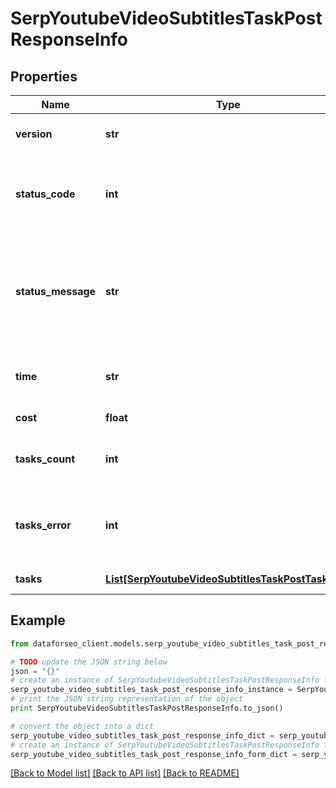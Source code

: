 # SerpYoutubeVideoSubtitlesTaskPostResponseInfo


## Properties

Name | Type | Description | Notes
------------ | ------------- | ------------- | -------------
**version** | **str** | the current version of the API | [optional] 
**status_code** | **int** | general status code you can find the full list of the response codes here | [optional] 
**status_message** | **str** | general informational message you can find the full list of general informational messages here | [optional] 
**time** | **str** | total execution time, seconds | [optional] 
**cost** | **float** | total tasks cost, USD | [optional] 
**tasks_count** | **int** | the number of tasks in the tasks array | [optional] 
**tasks_error** | **int** | the number of tasks in the tasks array returned with an error | [optional] 
**tasks** | [**List[SerpYoutubeVideoSubtitlesTaskPostTaskInfo]**](SerpYoutubeVideoSubtitlesTaskPostTaskInfo.md) | array of tasks | [optional] 

## Example

```python
from dataforseo_client.models.serp_youtube_video_subtitles_task_post_response_info import SerpYoutubeVideoSubtitlesTaskPostResponseInfo

# TODO update the JSON string below
json = "{}"
# create an instance of SerpYoutubeVideoSubtitlesTaskPostResponseInfo from a JSON string
serp_youtube_video_subtitles_task_post_response_info_instance = SerpYoutubeVideoSubtitlesTaskPostResponseInfo.from_json(json)
# print the JSON string representation of the object
print SerpYoutubeVideoSubtitlesTaskPostResponseInfo.to_json()

# convert the object into a dict
serp_youtube_video_subtitles_task_post_response_info_dict = serp_youtube_video_subtitles_task_post_response_info_instance.to_dict()
# create an instance of SerpYoutubeVideoSubtitlesTaskPostResponseInfo from a dict
serp_youtube_video_subtitles_task_post_response_info_form_dict = serp_youtube_video_subtitles_task_post_response_info.from_dict(serp_youtube_video_subtitles_task_post_response_info_dict)
```
[[Back to Model list]](../README.md#documentation-for-models) [[Back to API list]](../README.md#documentation-for-api-endpoints) [[Back to README]](../README.md)


